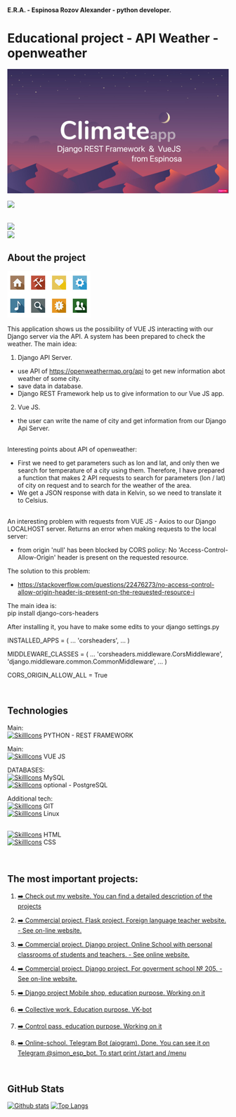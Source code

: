 
#### E.R.A. - Espinosa Rozov Alexander - python developer.
# Educational project - API Weather - openweather

<img src="https://github.com/ERAalex/ERA_Weather_Api_app/blob/main/weather_img.jpeg">
<p>
  <a href="https://www.linkedin.com/in/alexander-espinosa-rozov-b3b270121/"><img src="https://img.shields.io/badge/linkedin-%230077B5.svg?&style=for-the-badge&logo=linkedin&logoColor=white"></a>
</p>

<br><a href="mailto:erapyth@gmail.com"><img src="https://img.shields.io/badge/-Gmail%20contact%20me-red"></a>
<br><a href="https://t.me/espinosa_python"><img src="https://img.shields.io/badge/-Telegram-blue"></a>

## About the project

  <a href="#" target="_blank" rel="noreferrer nofollow">
      <img src="https://github.com/ERAalex/PREVIEW_project_site_buisness_card_Maria-/blob/main/website_icons.jpg" >
    </a>

This application shows us the possibility of VUE JS interacting with our Django server via the API. 
A system has been prepared to check the weather. The main idea: <br>

1. Django API Server.<br>
- use API of https://openweathermap.org/api to get new information abot weather of some city.<br>
- save data in database.<br>
- Django REST Framework help us to give information to our Vue JS app.<br>

2. Vue JS.<br>
- the user can write the name of city and get information from our Django Api Server.<br><br>


Interesting points about API of openweather:<br>
- First we need to get parameters such as lon and lat, and only then we search for temperature of a city using them. Therefore, I have prepared a function that makes 2 API requests to search for parameters (lon / lat) of city on request and to search for the weather of the area.<br>
- We get a JSON response with data in Kelvin, so we need to translate it to Celsius. <br><br>

An interesting problem with requests from VUE JS - Axios to our Django LOCALHOST server. Returns an error when making requests to the local server:<br>
- from origin 'null' has been blocked by CORS policy: No 'Access-Control-Allow-Origin' header is present on the requested resource.

The solution to this problem:<br>
- https://stackoverflow.com/questions/22476273/no-access-control-allow-origin-header-is-present-on-the-requested-resource-i<br>

The main idea is:<br>
pip install django-cors-headers

After installing it, you have to make some edits to your django settings.py<br>
 
INSTALLED_APPS = (
    ...
    'corsheaders',
    ...
)

MIDDLEWARE_CLASSES = (
    ...
    'corsheaders.middleware.CorsMiddleware',
    'django.middleware.common.CommonMiddleware',
    ...
)

CORS_ORIGIN_ALLOW_ALL = True

<br>

## Technologies
Main:<br/>
[![SkillIcons](https://skillicons.dev/icons?i=python)](https://skillicons.dev) PYTHON - REST FRAMEWORK <br/>

Main:<br/>
[![SkillIcons](https://skillicons.dev/icons?i=vue)](https://skillicons.dev) VUE JS <br/>

DATABASES:<br/>
[![SkillIcons](https://skillicons.dev/icons?i=mysql)](https://skillicons.dev) MySQL <br/>
[![SkillIcons](https://skillicons.dev/icons?i=postgres)](https://skillicons.dev) optional - PostgreSQL <br/>

Additional tech:<br/>
[![SkillIcons](https://skillicons.dev/icons?i=git)](https://skillicons.dev) GIT <br/>
[![SkillIcons](https://skillicons.dev/icons?i=linux)](https://skillicons.dev) Linux <br/><br/>

[![SkillIcons](https://skillicons.dev/icons?i=html)](https://skillicons.dev) HTML <br/>
[![SkillIcons](https://skillicons.dev/icons?i=css)](https://skillicons.dev) CSS <br/>
<br/><br/>

## The most important projects:
1. <p><a href="https://itespinosa.com/" target="_blank">➡️ Check out my website. You can find a detailed description of the projects</a></p>
2. <p><a href="https://github.com/ERAalex/PREVIEW_project_site_buisness_card_Maria-">➡️ Сommercial project. Flask project. Foreign language teacher website. </a><a href="https://espinosamaria.ru/"> - See on-line website.</a></p>
4. <p><a href="https://github.com/ERAalex/PREVIEW_project_Online_it_school">➡️ Сommercial project. Django project. Online School with personal classrooms of students and teachers.  </a><a href="https://edu.gym205.ru/"> - See online website.</a></p>
5. <p><a href="https://github.com/ERAalex/PREVIEW_project_205_kafedra_website">➡️ Сommercial project. Django project. For goverment school № 205. </a><a href="http://school.gym205.ru/"> - See on-line website.</a></p>
6. <p><a href="https://github.com/ERAalex/project_Web_Site_Mobiles">➡️ Django project Mobile shop, education purpose. Working on it</a></p>
7. <p><a href="https://github.com/ERAalex/Netology_Collective_work">➡️ Collective work. Education purpose. VK-bot</a></p>
8. <p><a href="#">➡️ Control pass, education purpose. Working on it</a></p>
9. <p><a href="https://telegram.me/simon_esp_bot">➡️ Online-school. Telegram Bot (aiogram). Done. You can see it on Telegram @simon_esp_bot. To start print /start and /menu</a></p>





<br/>


<h2>GitHub Stats</h2>

<a href="#">![Github stats](https://github-readme-stats.vercel.app/api?username=ERAalex&theme=blueberry&count_private=true&hide_border=true&line_height=20)</a>
<a href="#">![Top Langs](https://github-readme-stats.vercel.app/api/top-langs/?username=ERAalex&layout=compact&theme=blueberry&count_private=true&hide_border=true)</a>

